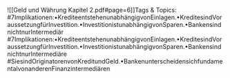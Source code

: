 
![[Geld und Währung Kapitel 2.pdf#page=6]]Tags & Topics:
   #7Implikationen:•KrediteentstehenunabhängigvonEinlagen.•KreditesindVoraussetzungfürInvestition.•InvestitionistunabhängigvonSparen.•BankensindnichtnurIntermediär
   #7Implikationen:•KrediteentstehenunabhängigvonEinlagen.•KreditesindVoraussetzungfürInvestition.•InvestitionistunabhängigvonSparen.•BankensindnichtnurIntermediäre
   #SiesindOriginatorenvonKreditundGeld.•BankenunterscheidensichfundamentalvonanderenFinanzintermediären